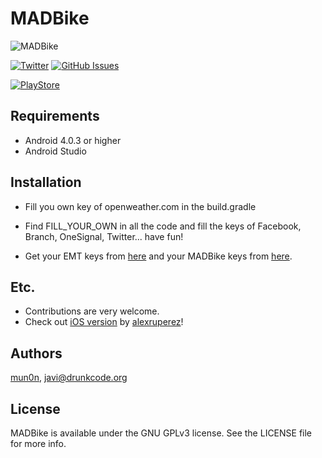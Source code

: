 # MADBike
![MADBike](http://drunkcode.org/wp-content/uploads/2016/01/Icono-300x300.png)

[![Twitter](https://img.shields.io/badge/contact-@drmunon-0FABFF.svg?style=flat)](http://twitter.com/drmunon)
[![GitHub Issues](http://img.shields.io/github/issues/Mun0n/MADBike.svg?style=flat)](http://github.com/Mun0n/MADBike/issues)

[![PlayStore](https://www.madbikeapp.com/images/en-play-badge-300x89.png)](https://play.google.com/store/apps/details?id=org.drunkcode.madbike)

## Requirements

- Android 4.0.3 or higher
- Android Studio

## Installation

- Fill you own key of openweather.com in the build.gradle

- Find FILL_YOUR_OWN in all the code and fill the keys of Facebook, Branch, OneSignal, Twitter... have fun!

- Get your EMT keys from [here](http://opendata.emtmadrid.es/Formulario.aspx) and your MADBike keys from [here](https://www.madbikeapp.com/users/sign_up).

## Etc.

* Contributions are very welcome.
* Check out [iOS version](https://github.com/alexruperez/MADBike) by [alexruperez](https://github.com/alexruperez)!

## Authors

[mun0n](https://github.com/mun0n), javi@drunkcode.org

## License

MADBike is available under the GNU GPLv3 license. See the LICENSE file for more info.
